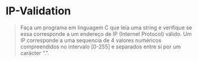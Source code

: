 # IP-Validation

> Faça um programa em linguagem C que leia uma string e verifique se essa corresponde a um endereço de IP (Internet Protocol) válido. 
Um IP corresponde a uma sequencia de 4 valores numéricos compreendidos  no intervalo [0-255] e separados entre si por um carácter “.”.
